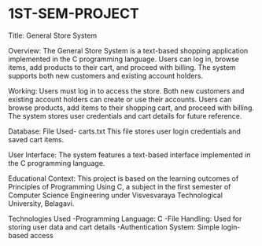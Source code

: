 # 1ST-SEM-PROJECT

Title: General Store System

Overview: The General Store System is a text-based shopping application implemented in the C programming language. 
Users can log in, browse items, add products to their cart, and proceed with billing. 
The system supports both new customers and existing account holders.

Working: Users must log in to access the store.
Both new customers and existing account holders can create or use their accounts.
Users can browse products, add items to their shopping cart, and proceed with billing.
The system stores user credentials and cart details for future reference.

Database: File Used- carts.txt
This file stores user login credentials and saved cart items.

User Interface: The system features a text-based interface implemented in the C programming language.

Educational Context: This project is based on the learning outcomes of Principles of Programming Using C, a subject in the first semester of Computer Science Engineering under Visvesvaraya Technological University, Belagavi.

Technologies Used
-Programming Language: C
-File Handling: Used for storing user data and cart details
-Authentication System: Simple login-based access
